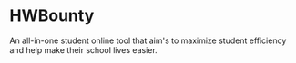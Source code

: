 # HWBounty
An all-in-one student online tool that aim's to maximize student efficiency and help make their school lives easier.
